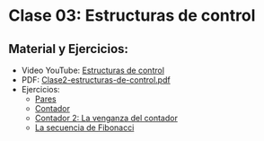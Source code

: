 # Clase 03: Estructuras de control

## Material y Ejercicios:
- Video YouTube: [Estructuras de control](https://www.youtube.com/watch?v=3OzbjKRSuPk)
- PDF: [Clase2-estructuras-de-control.pdf](https://github.com/JaviCeRodriguez/coderhood-academy/blob/main/Clases/Clase_03/Clase2-estructuras-de-control.pdf)
- Ejercicios:
    - [Pares](https://github.com/JaviCeRodriguez/coderhood-academy/blob/main/Clases/Clase_03/pares.js)
    - [Contador](https://github.com/JaviCeRodriguez/coderhood-academy/blob/main/Clases/Clase_03/contador.js)
    - [Contador 2: La venganza del contador](https://github.com/JaviCeRodriguez/coderhood-academy/blob/main/Clases/Clase_03/contador_avenger.js)
    - [La secuencia de Fibonacci](https://github.com/JaviCeRodriguez/coderhood-academy/blob/main/Clases/Clase_03/fibonacci.js)